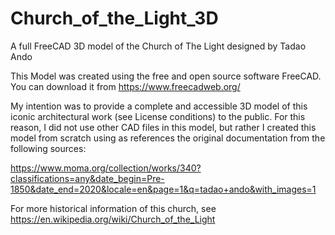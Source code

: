 # Church_of_the_Light_3D
A full FreeCAD 3D model of the Church of The Light designed by Tadao Ando

This Model was created using the free and open source software FreeCAD. You can download it from https://www.freecadweb.org/

My intention was to provide a complete and accessible 3D model of this iconic architectural work (see License conditions) to the public. For this reason, I did not use other CAD files in this model, but rather I created this model from scratch using as references the original documentation from the following sources:

https://www.moma.org/collection/works/340?classifications=any&date_begin=Pre-1850&date_end=2020&locale=en&page=1&q=tadao+ando&with_images=1

For more historical information of this church, see https://en.wikipedia.org/wiki/Church_of_the_Light
